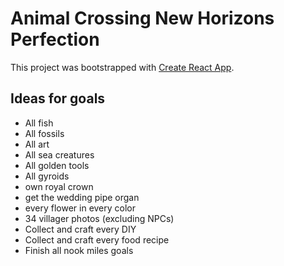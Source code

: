 # Animal Crossing New Horizons Perfection

This project was bootstrapped with [Create React App](https://github.com/facebook/create-react-app).

## Ideas for goals
+ All fish
+ All fossils
+ All art
+ All sea creatures
+ All golden tools
+ All gyroids
+ own royal crown
+ get the wedding pipe organ
+ every flower in every color
+ 34 villager photos (excluding NPCs)
+ Collect and craft every DIY
+ Collect and craft every food recipe
+ Finish all nook miles goals

